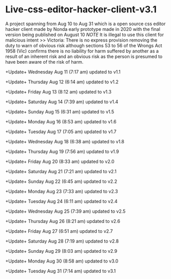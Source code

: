 # Live-css-editor-hacker-client-v3.1
A project spanning from Aug 10 to Aug 31 which is a open source css editor hacker client made by Nonda early prototype made in 2020 with the final version being published on August 10 *NOTE* It is illegal to use this client for malicious intent >> Victoria: There is no express provision removing the duty to warn of obvious risk although sections 53 to 56 of the Wrongs Act 1958 (Vic) confirms there is no liability for harm suffered by another as a result of an inherent risk and an obvious risk as the person is presumed to have been aware of the risk of harm. 

+Update+ Wednesday Aug 11 (7:17 am) updated to v1.1

+Update+ Thursday Aug 12 (6:14 am) updated to v1.2

+Update+ Friday Aug 13 (8:12 am) updated to v1.3

+Update+ Saturday Aug 14 (7:39 am) updated to v1.4

+Update+ Sunday Aug 15 (6:31 am) updated to v1.5

+Update+ Monday Aug 16 (8:53 am) updated to v1.6

+Update+ Tuesday Aug 17 (7:05 am) updated to v1.7

+Update+ Wednesday Aug 18 (6:38 am) updated to v1.8

+Update+ Thursday Aug 19 (7:56 am) updated to v1.9

+Update+ Friday Aug 20 (8:33 am) updated to v2.0

+Update+ Saturday Aug 21 (7:21 am) updated to v2.1

+Update+ Sunday Aug 22 (6:45 am) updated to v2.2

+Update+ Monday Aug 23 (7:33 am) updated to v2.3

+Update+ Tuesday Aug 24 (6:11 am) updated to v2.4

+Update+ Wednesday Aug 25 (7:39 am) updated to v2.5

+Update+ Thursday Aug 26 (8:21 am) updated to v2.6

+Update+ Friday Aug 27 (6:51 am) updated to v2.7

+Update+ Saturday Aug 28 (7:19 am) updated to v2.8

+Update+ Sunday Aug 29 (8:03 am) updated to v2.9

+Update+ Monday Aug 30 (8:58 am) updated to v3.0

+Update+ Tuesday Aug 31 (7:14 am) updated to v3.1

